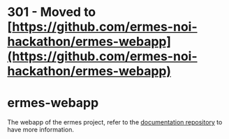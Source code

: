 # 301 - Moved to [https://github.com/ermes-noi-hackathon/ermes-webapp](https://github.com/ermes-noi-hackathon/ermes-webapp)

# ermes-webapp
The webapp of the ermes project, refer to the [documentation repository](https://github.com/ermes-noi-hackathon/documentation) to have more information.
